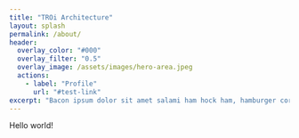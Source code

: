 ```yaml
---
title: "TROi Architecture"
layout: splash
permalink: /about/
header:
  overlay_color: "#000"
  overlay_filter: "0.5"
  overlay_image: /assets/images/hero-area.jpeg
  actions:
    - label: "Profile"
      url: "#test-link"
excerpt: "Bacon ipsum dolor sit amet salami ham hock ham, hamburger corned beef short ribs kielbasa biltong t-bone drumstick tri-tip tail sirloin pork chop."
---
```

Hello world!
